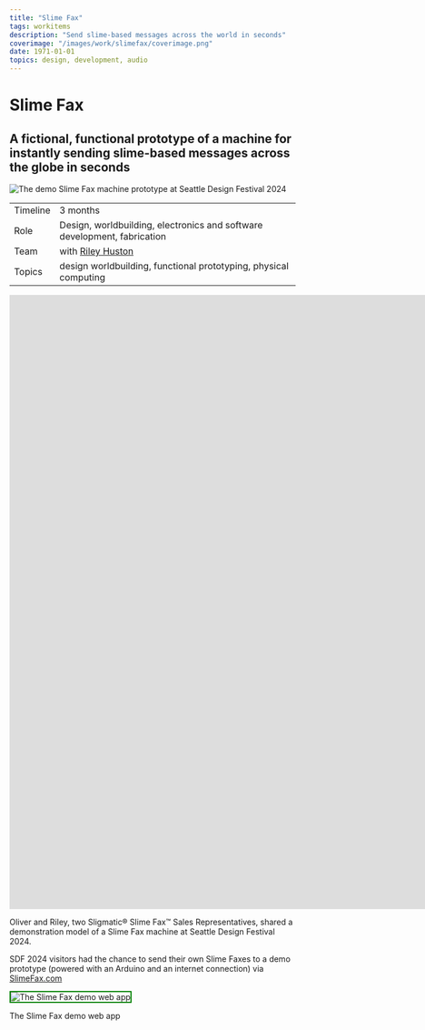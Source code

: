 ```yaml
---
title: "Slime Fax"
tags: workitems
description: "Send slime-based messages across the world in seconds"
coverimage: "/images/work/slimefax/coverimage.png"
date: 1971-01-01
topics: design, development, audio
---
```

<style>
	img.hasborder {
		border: 1px dashed black;
		padding: .3rem;
	}
</style>

# Slime Fax

## A fictional, functional prototype of a machine for instantly sending slime-based messages across the globe in seconds

<img src="/images/work/slimefax/coverimage.png" alt="The demo Slime Fax machine prototype at Seattle Design Festival 2024">

| | |
|---|---|
| Timeline | 3 months |
| Role | Design, worldbuilding, electronics and software development, fabrication |
| Team | with <a href="https://rileyhuston.xyz">Riley Huston</a> |
| Topics | design worldbuilding, functional prototyping, physical computing |


<iframe style="aspect-ratio: 1920 / 1080" width="1920" src="https://www.youtube.com/embed/4V6MSYa38wE" title="YouTube video player" frameborder="0" allow="accelerometer; autoplay; clipboard-write; encrypted-media; gyroscope; picture-in-picture; web-share" allowfullscreen></iframe>

Oliver and Riley, two Sligmatic&reg; Slime Fax&trade; Sales Representatives, shared a demonstration model of a Slime Fax machine at Seattle Design Festival 2024.

SDF 2024 visitors had the chance to send their own Slime Faxes to a demo prototype (powered with an Arduino and an internet connection) via <a href="https://olivernorred.com/whatev/slimefax">SlimeFax.com</a>

<img src="/images/work/slimefax/webapp.png" alt="The Slime Fax demo web app" style="max-width: 450px; border: 2px solid green; border-radius: var(--mainradius);">

<p class="caption">The Slime Fax demo web app</p>